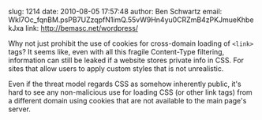 slug:    1214
date:    2010-08-05 17:57:48
author:  Ben Schwartz
email:   Wkl7Oc_fqnBM.psPB7UZzqpfN1imQ.55vW9Hn4yu0CRZmB4zPKJmueKhbekJxa
link:     http://bemasc.net/wordpress/

Why not just prohibit the use of cookies for cross-domain loading of
`<link>` tags?  It seems like, even with all this fragile Content-Type
filtering, information can still be leaked if a website stores private
info in CSS.  For sites that allow users to apply custom styles that
is not unrealistic.

Even if the threat model regards CSS as somehow inherently public,
it's hard to see any non-malicious use for loading CSS (or other link
tags) from a different domain using cookies that are not available to
the main page's server.
